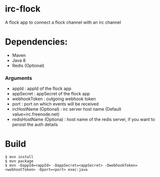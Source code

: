 # irc-flock
A flock app to connect a flock channel with an irc channel

# Dependencies:
- Maven
- Java 8
- Redis (Optional)

### Arguments
- appId : appId of the flock app
- appSecret : appSecret of the flock app
- webhookToken : outgoing webhook token
- port : port on which events will be received
- ircHostName (Optional) : irc server host name (Default value=irc.freenode.net) 
- redisHostName (Optiona) : host name of the redis server, if you want to persist the auth details

# Build
```
$ mvn install
$ mvn package
$ mvn -DappId=<appId> -DappSecret=<appSecret> -DwebhookToken=<webhootToken> -Dport=<port> exec:java
